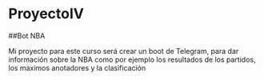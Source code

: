 # ProyectoIV

##Bot NBA

Mi proyecto para este curso será crear un boot de Telegram, para dar información sobre la NBA como por ejemplo los resultados de los partidos, los maximos anotadores y la clasificación 
